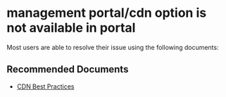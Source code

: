 <properties
	pageTitle="management portal/cdn option is not available in portal"
	description="management portal/cdn option is not available in portal"
	service="microsoft.cdn"
	resource="profiles"
	authors="mdgattuso"
	ms.author="magattus"
	displayOrder=""
	selfHelpType="generic"
	supportTopicIds="32302784"
	resourceTags=""
	productPesIds="16975"
	cloudEnvironments="public, Fairfax"
	articleId="d6bc52dc-80c3-4e24-b6f6-314000e7aa13"
	ownershipId="CloudNet_ContentDeliveryNetwork"
/>

# management portal/cdn option is not available in portal
Most users are able to resolve their issue using the following documents:

## **Recommended Documents**
* [CDN Best Practices](https://azure.microsoft.com/documentation/articles/best-practices-cdn/)
